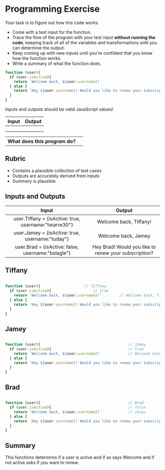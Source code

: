 # Programming Exercise

Your task is to figure out how this code works.

* Come with a test input for the function.
* Trace the flow of the program with your test input **without running the code**, keeping track of all of the variables and transformations until you can determine the output.
* Keep coming up with new inputs until you're confident that you know how the function works.
* Write a summary of what the function does.

```js
function (user){
  if (user.isActive){
    return `Welcome back, ${user.username}!`
  } else {
    return `Hey ${user.username}! Would you like to renew your subscription?`
  }
}
```

Inputs and outputs should be valid JavaScript values!

| Input | Output |
| ----- | ------ |
|       |        | 
|       |        | 
|       |        | 

<table>
  <tr>
    <th>What does this program do?</th>
    <td></td>
  </tr>
</table>

## Rubric

* Contains a plausible collection of test cases
* Outputs are accurately derived from inputs
* Summary is plausible


## Inputs and Outputs

| Input | Output|
| :---: | :---: |
| user.Tiffany = {isActive: true, username:"twarre30"} | Welcome back, Tiffany! |
| user.Jamey = {isActive: true, username:"tuday"} | Welcome back, Jamey |
| user.Brad = {isActive: false, username:"bslagle"} | Hey Brad! Would you like to renew your subscription? |


## Tiffany


```js
 
function (user){					// Tiffany
  if (user.isActive){					// true
    return `Welcome back, ${user.username}!`		// Welcome back, Tiffany!
  } else {
    return `Hey ${user.username}! Would you like to renew your subscription?`  // does not run
  }
}

```

## Jamey


```js

function (user){                                        // Jamey
  if (user.isActive){                                   // true
    return `Welcome back, ${user.username}!`            // Welcome back, Jamey!
  } else {
    return `Hey ${user.username}! Would you like to renew your subscription?`  // does not run
  }
}

```

## Brad


```js

function (user){                                        // Brad
  if (user.isActive){                                   // false
    return `Welcome back, ${user.username}!`            // skips
  } else {
    return `Hey ${user.username}! Would you like to renew your subscription?`  // Hey Brad! Would you like to renew your subscription?
  }
}

```

## Summary

This functions determires if a user is active and if so says Welcome and if not active asks if you want to renew.


 












 
